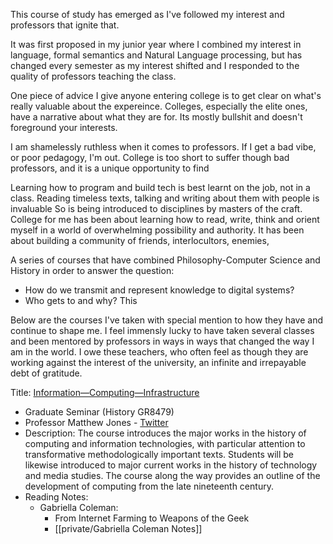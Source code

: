 This course of study has emerged as I've followed my interest and professors that ignite that. 


It was first proposed in my junior year where I combined my interest in language, formal semantics and Natural Language processing, but has changed every semester as my interest shifted and I responded to the quality of professors teaching the class. 

One piece of advice I give anyone entering college is to get clear on what's really valuable about the expereince. Colleges, especially the elite ones, have a narrative about what they are for. Its mostly bullshit and doesn't foreground your interests.  

I am shamelessly ruthless when it comes to professors. If I get a bad vibe, or poor pedagogy, I'm out. College is too short to suffer though bad professors, and it is a unique opportunity to find 

Learning how to program and build tech is best learnt on the job, not in a class. Reading timeless texts, talking and writing about them with people is invaluable So is being introduced to disciplines by masters of the craft. College for me has been about learning how to read, write, think and orient myself in a world of overwhelming possibility and authority. It has been about building a community of friends, interlocultors, enemies, 


A series of courses that have combined Philosophy-Computer Science and History in order to answer the question:
- How do we transmit and represent knowledge to digital systems?
- Who gets to and why? 
This


Below are the courses I've taken with special mention to how they have and continue to shape me. I feel immensly lucky to have taken several classes and been mentored by professors in ways in ways that changed the way I am in the world. I owe these teachers, who often feel as though they are working against the interest of the university, an infinite and irrepayable debt of gratitude.

Title: [Information—Computing—Infrastructure](http://www.columbia.edu/cu/bulletin/uwb/#/cu/bulletin/uwb/subj/HIST/GR8479-20223-001)
- Graduate Seminar (History GR8479)
- Professor Matthew Jones - [Twitter](https://twitter.com/nescioquid)
- Description: The course introduces the major works in the history of computing and information technologies, with particular attention to transformative methodologically important texts. Students will be likewise introduced to major current works in the history of technology and media studies. The course along the way provides an outline of the development of computing from the late nineteenth century.
- Reading Notes:
	- Gabriella Coleman:
		- From Internet Farming to Weapons of the Geek
		- [[private/Gabriella Coleman Notes]]